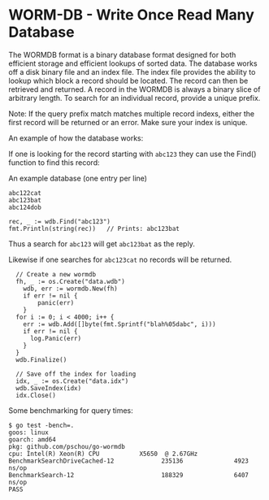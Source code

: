 # WORM-DB - Write Once Read Many Database

The WORMDB format is a binary database format designed for both efficient
storage and efficient lookups of sorted data.  The database works off a disk
binary file and an index file.  The index file provides the ability to lookup
which block a record should be located.  The record can then be retrieved and
returned.  A record in the WORMDB is always a binary slice of arbitrary length.
To search for an individual record, provide a unique prefix.

Note:  If the query prefix match matches multiple record indexs, either the
first record will be returned or an error.  Make sure your index is unique.

An example of how the database works:

If one is looking for the record starting with `abc123` they can use the Find()
function to find this record:

An example database (one entry per line)
```
abc122cat
abc123bat
abc124dob
```

```golang
rec, _ := wdb.Find("abc123")
fmt.Println(string(rec))   // Prints: abc123bat
```

Thus a search for `abc123` will get `abc123bat` as the reply.

Likewise if one searches for `abc123cat` no records will be returned.

```golang
  // Create a new wormdb
  fh, _ := os.Create("data.wdb")
	wdb, err := wormdb.New(fh)
	if err != nil {
		panic(err)
	}
  for i := 0; i < 4000; i++ {
    err := wdb.Add([]byte(fmt.Sprintf("blah%05dabc", i)))
    if err != nil {
      log.Panic(err)
    }
  }
  wdb.Finalize()

  // Save off the index for loading
  idx, _ := os.Create("data.idx")
  wdb.SaveIndex(idx)
  idx.Close()
```

Some benchmarking for query times:
```
$ go test -bench=.
goos: linux
goarch: amd64
pkg: github.com/pschou/go-wormdb
cpu: Intel(R) Xeon(R) CPU           X5650  @ 2.67GHz
BenchmarkSearchDriveCached-12             235136              4923 ns/op
BenchmarkSearch-12                        188329              6407 ns/op
PASS
```
